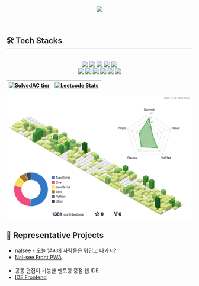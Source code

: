 <div align= "center">
    <img src="https://capsule-render.vercel.app/api?type=waving&color=auto&height=180&text=50%20Github&animation=fadeIn&fontColor=ffffff&fontSize=70" />
    </div>
    <div style="text-align: left;"> 
    <h2 style="border-bottom: 1px solid #d8dee4; color: #282d33;">  </h2>  
    <div style="font-weight: 700; font-size: 15px; text-align: left; color: #282d33;">  </div> 
    </div>
    <div style="text-align: left;">
    <h2 style="border-bottom: 1px solid #d8dee4; color: #282d33;"> 🛠️ Tech Stacks </h2> <br> 
    <div  align= "center"> <img src="https://img.shields.io/badge/C++-00599C?style=for-the-badge&logo=C%2B%2B&logoColor=white">
          <img src="https://img.shields.io/badge/Python-3776AB?style=for-the-badge&logo=Python&logoColor=white">
          <img src="https://img.shields.io/badge/React-61DAFB?style=for-the-badge&logo=React&logoColor=white">
          <img src="https://img.shields.io/badge/React Query-FF4154?style=for-the-badge&logo=React Query&logoColor=white">
          <img src="https://img.shields.io/badge/StyledComponents-DB7093?style=for-the-badge&logo=StyledComponents&logoColor=white">
          <br/><img src="https://img.shields.io/badge/Tailwind CSS-06B6D4?style=for-the-badge&logo=Tailwind CSS&logoColor=white">
          <img src="https://img.shields.io/badge/Vercel-000000?style=for-the-badge&logo=Vercel&logoColor=white">
          <img src="https://img.shields.io/badge/Prettier-F7B93E?style=for-the-badge&logo=Prettier&logoColor=white">
          <img src="https://img.shields.io/badge/Amazon S3-569A31?style=for-the-badge&logo=Amazon S3&logoColor=white">
          <img src="https://img.shields.io/badge/MySQL-4479A1?style=for-the-badge&logo=MySQL&logoColor=white">
          <img src="https://img.shields.io/badge/Oracle-F80000?style=for-the-badge&logo=Oracle&logoColor=white">
          <br/></div>
    </div>    
    <div style="text-align: left;"> 
    </div>

<div align="center">

| [![SolvedAC tier](http://mazassumnida.wtf/api/v2/generate_badge?boj=oyeong011)](https://solved.ac/oyeong011) | [![Leetcode Stats](https://leetcard.jacoblin.cool/oyeong011)](https://leetcode.com/oyeong011) |
|:---:|:---:|

</div>

<p align="center" >
	<picture>
	  <source media="(prefers-color-scheme: dark)"  srcset="https://raw.githubusercontent.com/oyeong011/oyeong011/output-3d-contrib/night.svg" />
	  <source media="(prefers-color-scheme: light)" srcset="https://raw.githubusercontent.com/oyeong011/oyeong011/output-3d-contrib/day.svg" />
	  <img alt="github profile contributions chart"    src="https://raw.githubusercontent.com/oyeong011/oyeong011/output-3d-contrib/day.svg" />
	</picture>
</p>

<h2 style="border-bottom: 1px solid #d8dee4; color: #282d33;"> 🌟 Representative Projects </h2>
<div align="left">
    <ul>
        <li>nalsee - 오늘 날씨에 사람들은 뭐입고 나가지?</li>
        <li><a href="https://github.com/Nal-see/nal-see-front-pwa">Nal-see Front PWA</a></li>
        <br>
        <li>공동 편집이 가능한 멘토링 중점 웹 IDE</li>
        <li><a href="https://github.com/every-ide/IDE-FRONTEND">IDE Frontend</a></li>
    </ul>
</div>
    
